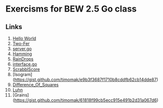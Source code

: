 # Exercisms for BEW 2.5 Go class

## Links
1. [Hello World](https://gist.github.com/timomak/eb440b5a5bc66a421d879d3370ec34a6)
2. [Two-Fer](https://gist.github.com/timomak/05b72b548a9686bd9b65fc5b93a1e75f)
3. [server.go](https://gist.github.com/timomak/7edfe6002c973e6e52df0333bad246ca)
4. [Hamming](https://gist.github.com/timomak/e77a0705aa96b6167c0f9741baf8a23e)
5. [RainDrops](https://gist.github.com/timomak/a9d1bf942bc8c19a32776e4528bcee61)
6. [interface.go](https://gist.github.com/timomak/8ace0e660378614cc7997dba15ee6c2e)
7. [ScrabblScore](https://gist.github.com/timomak/35b69f05910db62b4420469adfa6f241s)
8. [Isogram] (https://gist.github.com/timomak/e9b3f3687f1710b8cddfb62cb14dde87)
9. [Difference_Of_Squares](https://gist.github.com/timomak/737d051f2b2e2e567910485500ff1793)
10. [Luhn](https://gist.github.com/timomak/72a21f557b9b646ed899e4a1eb8d9a6f)
11. [Grains] (https://gist.github.com/timomak/61818f99cb5ecc915e491b2d31a067d6)